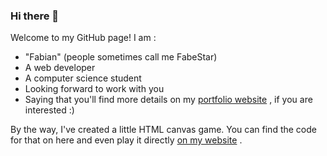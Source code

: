 ### Hi there 👋

Welcome to my GitHub page!
I am :
- "Fabian" (people sometimes call me FabeStar)
- A web developer
- A computer science student
- Looking forward to work with you
- Saying that you'll find more details 
  on my [portfolio website](localhost:3000) , if you are interested :)
  
By the way, I've created a little HTML canvas game. You can find the code for that on here
and even play it directly [on my website](localhost:3000/ballsy.html) .

<!--
**derermisch/derermisch** is a ✨ _special_ ✨ repository because its `README.md` (this file) appears on your GitHub profile.

Here are some ideas to get you started:

- 🔭 I’m currently working on ...
- 🌱 I’m currently learning ...
- 👯 I’m looking to collaborate on ...
- 🤔 I’m looking for help with ...
- 💬 Ask me about ...
- 📫 How to reach me: ...
- 😄 Pronouns: ...
- ⚡ Fun fact: ...
-->
